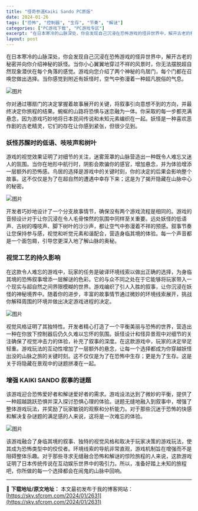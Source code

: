 ```yaml
---
title: "怪奇参道Kaiki Sando PC原版"
date: 2024-01-26
tags: ["恐怖", "控制器", "生存", "节奏", "解谜"]
categories: ["PC游戏下载", "PC游戏专区"]
excerpt: "在日本寒冷的山脉深处，你会发现自己沉浸在恐怖游戏的怪异世界中，解开古老的秘密并向你介绍神秘的妖怪。当你小心翼翼地穿过不祥的风景时，你无法摆脱超自然现象潜伏在每个角落的感觉。游戏向您介绍了两个神秘的鸟居门，每个门都在召唤您做出选择。当你感觉到附近有妖怪时，空气中弥漫着一种超凡脱俗的气息。 你对通过哪扇&hellip;"
layout: post
---
```


<div>
<div>
<p class="clear">在日本寒冷的山脉深处，你会发现自己沉浸在恐怖游戏的怪异世界中，解开古老的秘密并向你介绍神秘的妖怪。当你小心翼翼地穿过不祥的风景时，你无法摆脱超自然现象潜伏在每个角落的感觉。游戏向您介绍了两个神秘的鸟居门，每个门都在召唤您做出选择。当你感觉到附近有妖怪时，空气中弥漫着一种超凡脱俗的气息。</p>
<p class="clear"><img src="https://sky.sfcrom.com/wp-content/uploads/2024/01/20240126093242-256d2.jpeg" alt="图片" crossorigin="anonymous" data-imgfileid="110004482" data-ratio="0.51875" data-src="https://sky.sfcrom.com/wp-content/uploads/2024/01/20240126093242-256d2.jpeg" data-type="jpeg" data-w="1920" data-original-style="null" data-index="1" data-fail="0" /></p>
<p class="clear">你对通过哪扇门的决定掌握着故事展开的关键，将叙事引向意想不到的方向，并最终决定你旅程的结果。蜿蜒的山路将恐惧与迷恋融为一体。你采取的每一步都充满悬念，因为游戏巧妙地将日本民间传说和未知元素编织在一起。妖怪是一种喜欢恶作剧的古老精灵，它们的存在让你感到紧张，但很少见到。</p>

<h3>妖怪苏醒时的低语、吱吱声和树叶</h3>
<p class="clear">游戏的视觉效果证明了对细节的关注，迷雾笼罩的山脉营造出一种既令人难忘又迷人的氛围。当你在地形中航行时，阴影会欺骗你的感官，增加悬念，并为体验增添一层额外的恐怖感。鸟居的选择是游戏中的关键时刻，你的决定的后果会影响整个故事。这不仅仅是为了在超自然的遭遇中幸存下来；这是为了揭开隐藏在山脉中心的秘密。</p>
<p class="clear"><img src="https://sky.sfcrom.com/wp-content/uploads/2024/01/20240126093242-b4c89.jpeg" alt="图片" crossorigin="anonymous" data-imgfileid="110004483" data-ratio="0.5192708333333333" data-src="https://sky.sfcrom.com/wp-content/uploads/2024/01/20240126093242-b4c89.jpeg" data-type="jpeg" data-w="1920" data-original-style="null" data-index="2" data-fail="0" /></p>
<p class="clear">开发者巧妙地设计了一个分支故事情节，确保没有两个游戏流程是相同的。游戏的音频设计对于让你沉浸在令人毛骨悚然的氛围中同样至关重要。远处妖怪的低语声、古树的嘎吱声、脚下树叶的沙沙声，都让空气中弥漫着不祥的预感。叙事节奏让您保持参与感，视觉和听觉元素和谐配合，营造身临其境的体验。每一个声音都是一个面包屑，引导您更深入地了解山脉的奥秘。</p>

<h3>视觉工艺的持久影响</h3>
<p class="clear">在这款令人难忘的游戏中，玩家的任务是破译环境线索以做出正确的选择，为身临其境的恐怖叙事增添一层解谜的色彩。它的与众不同之处在于它能够将玩家带入一个现实与超自然之间界限模糊的世界。游戏编织了引人入胜的叙事，让你沉浸在妖怪的神秘境界中。随着你的进步，丰富的故事情节通过微妙的环境线索展开，挑战你解释周围的环境并做出决定游戏进程的决定。</p>
<p class="clear"><img src="https://sky.sfcrom.com/wp-content/uploads/2024/01/20240126093243-4bcc6.jpeg" alt="图片" crossorigin="anonymous" data-imgfileid="110004484" data-ratio="0.5192708333333333" data-src="https://sky.sfcrom.com/wp-content/uploads/2024/01/20240126093243-4bcc6.jpeg" data-type="jpeg" data-w="1920" data-original-style="null" data-index="3" data-fail="0" /></p>
<p class="clear">视觉风格证明了其独特性。开发者精心打造了一个平衡美丽与恐怖的世界，营造出一种在你放下控制器后仍久久难以忘怀的氛围。妖怪设计和怪异景观中对细节的关注确保了视觉冲击力的体验，补充了叙事的深度。在这款游戏中，玩家的决定举足轻重。游戏玩法的互动性增加了一层额外的悬念，让每一个选择都成为你穿越妖怪出没的山脉之旅的关键时刻。这不仅仅是为了在恐怖中生存；更是为了生存。这是关于将隐藏在景观中的谜题拼凑在一起。</p>

<h3>增强 KAIKI SANDO 叙事的谜题</h3>
<p class="clear">该游戏迎合恐怖爱好者和解谜爱好者的需求。游戏设法达到了微妙的平衡，提供了一种超越跳跃恐惧并深入探讨恐惧心理的体验。谜题无缝地融入到叙事中，增强了整体游戏玩法，并奖励了玩家敏锐的观察和分析能力。对于那些沉迷于恐怖的快感和解决复杂谜题的满足感的人来说，这将是一次难忘的体验。</p>
<p class="clear"><img src="https://sky.sfcrom.com/wp-content/uploads/2024/01/20240126093243-a7ebb.jpeg" alt="图片" crossorigin="anonymous" data-imgfileid="110004485" data-ratio="0.5168091168091168" data-src="https://sky.sfcrom.com/wp-content/uploads/2024/01/20240126093243-a7ebb.jpeg" data-type="jpeg" data-w="1755" data-original-style="null" data-index="4" data-fail="0" /></p>
<p class="clear">该游戏融合了身临其境的叙事、独特的视觉风格和取决于玩家决策的游戏玩法，使其成为恐怖类型中的佼佼者。环境线索的导航非常直观，游戏机制旨在增强而不是阻碍整体乐趣。对于那些寻求无缝融合恐怖和解谜的惊险旅程的人来说，这款游戏证明了日本传统传说在互动娱乐世界中的吸引力。所以，准备好踏上未知的旅程吧，你所做的每一个选择都会在闹鬼的山脉中回响。</p>

</div>
</div>

---
📖 **下载地址/原文地址：** 本文最初发布于我的博客网站：[https://sky.sfcrom.com/2024/01/2631](https://sky.sfcrom.com/2024/01/2631)
